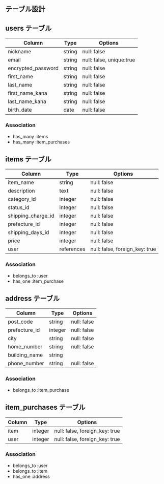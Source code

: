 ## テーブル設計

## users テーブル

| Column             | Type        | Options                  |
| ------------------ | ----------- | ------------------------ |
| nickname           | string      | null: false              |
| email              | string      | null: false, unique:true |
| encrypted_password | string      | null: false              |
| first_name         | string      | null: false              |
| last_name          | string      | null: false              |
| first_name_kana    | string      | null: false              |
| last_name_kana     | string      | null: false              |
| birth_date         | date        | null: false              |

### Association

- has_many :items
- has_many :item_purchases

## items テーブル

| Column             | Type       | Options                        |
| ------------------ | ---------- | ------------------------------ |
| item_name          | string     | null: false                    |
| description        | text       | null: false                    |
| category_id        | integer    | null: false                    |
| status_id          | integer    | null: false                    |
| shipping_charge_id | integer    | null: false                    |
| prefecture_id      | integer    | null: false                    |
| shipping_days_id   | integer    | null: false                    |
| price              | integer    | null: false                    |
| user               | references | null: false, foreign_key: true |

### Association

- belongs_to :user
- has_one :item_purchase

## address テーブル

| Column          | Type       | Options                        |
| --------------- | ---------- | ------------------------------ |
| post_code       | string     | null: false                    |
| prefecture_id   | integer    | null: false                    |
| city            | string     | null: false                    |
| home_number     | string     | null: false                    |
| building_name   | string     |                                |
| phone_number    | string     | null: false                    |

### Association

- belongs_to :item_purchase

## item_purchases テーブル
| Column        | Type    | Options                        |
| ------------- | ------- | ------------------------------ |
| item          | integer | null: false, foreign_key: true |
| user          | integer | null: false, foreign_key: true |

### Association

- belongs_to :user
- belongs_to :item
- has_one :address

